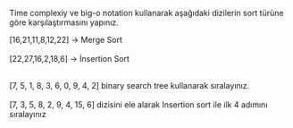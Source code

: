 Time complexiy ve big-o notation kullanarak aşağıdaki dizilerin sort türüne göre karşılaştırmasını yapınız.

[16,21,11,8,12,22] -> Merge Sort
<br /> <br />
[22,27,16,2,18,6] -> İnsertion Sort
<br /> <br />


[7, 5, 1, 8, 3, 6, 0, 9, 4, 2] binary search tree kullanarak sıralayınız.
<br /> <br /> 
[7, 3, 5, 8, 2, 9, 4, 15, 6] dizisini ele alarak Insertion sort ile ilk 4 adımını sıralayınız